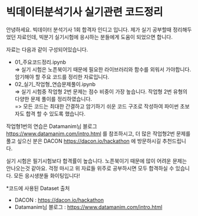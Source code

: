 # 빅데이터분석기사 실기관련 코드정리

안녕하세요. 빅데이터 분석기사 1회 합격자 인디고 입니다.
제가 실기 공부할때 정리해두었던 자료인데, 빅분기 실기시험에 응시하는 분들에게 도움이 되었으면 합니다.

자료는 다음과 같이 구성되어있습니다.
- 01_주요코드정리.ipynb \
  => 실기 시험은 노픈북이기 때문에 필요한 라이브러리와 함수를 외워서 가야합니다. 암기해야 할 주요 코드를 정리한 자료입니다.
- 02_실기_작업형_연습문제풀이.ipynb \
  => 실기 시험중 작업형 2번 문제는 점수 비중이 가장 높습니다. 작업형 2번 유형의 다양한 문제 풀이를 정리하였습니다. \
  => 모든 코드는 최대한 간결하고 암기하기 쉬운 코드 구조로 작성하여 파이썬 초보자도 합격 할 수 있도록 했습니다.

작업형1번의 연습은 Datamanim님 블로그 https://www.datamanim.com/intro.html 를 참조하시고,
더 많은 작업형2번 문제를 풀고 싶으신 분은 DACON https://dacon.io/hackathon 에 방문하시길 추천드립니다.

실기 시험은 필기시험보다 합격률이 높습니다. 노픈북이기 때문에 많이 어려운 문제는 안나오는것 같아요. 걱정 마시고 위 자료들 위주로 공부하시면 모두 합격하실 수 있습니다. 모든 응시생분들 화이팅입니다!

*코드에 사용된 Dataset 출처
 - DACON : https://dacon.io/hackathon
 - Datamanim님 블로그 : https://www.datamanim.com/intro.html
